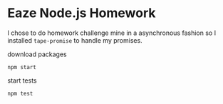 # Eaze Node.js Homework

I chose to do homework challenge mine in a asynchronous fashion so I installed `tape-promise` to handle my promises.

download packages

`npm start`

start tests

`npm test`
